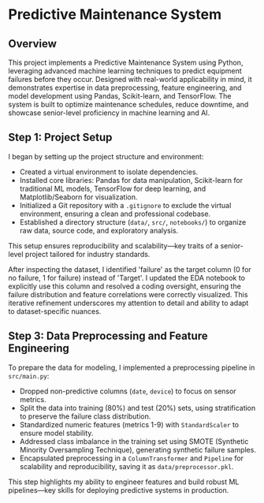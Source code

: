 # Predictive Maintenance System

## Overview
This project implements a Predictive Maintenance System using Python, leveraging advanced machine learning techniques to predict equipment failures before they occur. Designed with real-world applicability in mind, it demonstrates expertise in data preprocessing, feature engineering, and model development using Pandas, Scikit-learn, and TensorFlow. The system is built to optimize maintenance schedules, reduce downtime, and showcase senior-level proficiency in machine learning and AI.

## Step 1: Project Setup
I began by setting up the project structure and environment:
- Created a virtual environment to isolate dependencies.
- Installed core libraries: Pandas for data manipulation, Scikit-learn for traditional ML models, TensorFlow for deep learning, and Matplotlib/Seaborn for visualization.
- Initialized a Git repository with a `.gitignore` to exclude the virtual environment, ensuring a clean and professional codebase.
- Established a directory structure (`data/`, `src/`, `notebooks/`) to organize raw data, source code, and exploratory analysis.

This setup ensures reproducibility and scalability—key traits of a senior-level project tailored for industry standards.

After inspecting the dataset, I identified 'failure' as the target column (0 for no failure, 1 for failure) instead of 'Target'. I updated the EDA notebook to explicitly use this column and resolved a coding oversight, ensuring the failure distribution and feature correlations were correctly visualized. This iterative refinement underscores my attention to detail and ability to adapt to dataset-specific nuances.

## Step 3: Data Preprocessing and Feature Engineering
To prepare the data for modeling, I implemented a preprocessing pipeline in `src/main.py`:
- Dropped non-predictive columns (`date`, `device`) to focus on sensor metrics.
- Split the data into training (80%) and test (20%) sets, using stratification to preserve the failure class distribution.
- Standardized numeric features (metrics 1-9) with `StandardScaler` to ensure model stability.
- Addressed class imbalance in the training set using SMOTE (Synthetic Minority Oversampling Technique), generating synthetic failure samples.
- Encapsulated preprocessing in a `ColumnTransformer` and `Pipeline` for scalability and reproducibility, saving it as `data/preprocessor.pkl`.

This step highlights my ability to engineer features and build robust ML pipelines—key skills for deploying predictive systems in production.